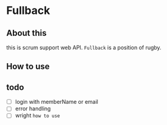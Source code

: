 # Fullback
## About this
this is scrum support web API.
`Fullback` is a position of rugby.

## How to use

## todo
- [ ] login with memberName or email
- [ ] error handling
- [ ] wright `how to use`
